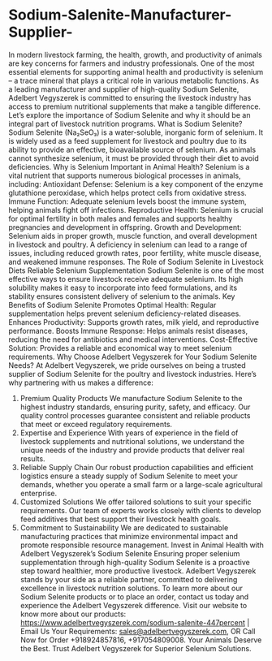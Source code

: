 # Sodium-Salenite-Manufacturer-Supplier-
In modern livestock farming, the health, growth, and productivity of animals are key concerns for farmers and industry professionals. One of the most essential elements for supporting animal health and productivity is selenium – a trace mineral that plays a critical role in various metabolic functions. As a leading manufacturer and supplier of high-quality Sodium Selenite, Adelbert Vegyszerek is committed to ensuring the livestock industry has access to premium nutritional supplements that make a tangible difference.
Let’s explore the importance of Sodium Selenite and why it should be an integral part of livestock nutrition programs.
What is Sodium Selenite?
Sodium Selenite (Na₂SeO₃) is a water-soluble, inorganic form of selenium. It is widely used as a feed supplement for livestock and poultry due to its ability to provide an effective, bioavailable source of selenium. As animals cannot synthesize selenium, it must be provided through their diet to avoid deficiencies.
Why is Selenium Important in Animal Health?
Selenium is a vital nutrient that supports numerous biological processes in animals, including:
Antioxidant Defense: Selenium is a key component of the enzyme glutathione peroxidase, which helps protect cells from oxidative stress.
Immune Function: Adequate selenium levels boost the immune system, helping animals fight off infections.
Reproductive Health: Selenium is crucial for optimal fertility in both males and females and supports healthy pregnancies and development in offspring.
Growth and Development: Selenium aids in proper growth, muscle function, and overall development in livestock and poultry.
A deficiency in selenium can lead to a range of issues, including reduced growth rates, poor fertility, white muscle disease, and weakened immune responses.
The Role of Sodium Selenite in Livestock Diets
Reliable Selenium Supplementation
Sodium Selenite is one of the most effective ways to ensure livestock receive adequate selenium. Its high solubility makes it easy to incorporate into feed formulations, and its stability ensures consistent delivery of selenium to the animals.
Key Benefits of Sodium Selenite
Promotes Optimal Health: Regular supplementation helps prevent selenium deficiency-related diseases.
Enhances Productivity: Supports growth rates, milk yield, and reproductive performance.
Boosts Immune Response:  Helps animals resist diseases, reducing the need for antibiotics and medical interventions.
Cost-Effective Solution: Provides a reliable and economical way to meet selenium requirements.
Why Choose Adelbert Vegyszerek for Your Sodium Selenite Needs?
At Adelbert Vegyszerek, we pride ourselves on being a trusted supplier of Sodium Selenite for the poultry and livestock industries. Here’s why partnering with us makes a difference:
1. Premium Quality Products
We manufacture Sodium Selenite to the highest industry standards, ensuring purity, safety, and efficacy. Our quality control processes guarantee consistent and reliable products that meet or exceed regulatory requirements.
2. Expertise and Experience
With years of experience in the field of livestock supplements and nutritional solutions, we understand the unique needs of the industry and provide products that deliver real results.
3. Reliable Supply Chain
Our robust production capabilities and efficient logistics ensure a steady supply of Sodium Selenite to meet your demands, whether you operate a small farm or a large-scale agricultural enterprise.
4. Customized Solutions
We offer tailored solutions to suit your specific requirements. Our team of experts works closely with clients to develop feed additives that best support their livestock health goals.
5. Commitment to Sustainability
We are dedicated to sustainable manufacturing practices that minimize environmental impact and promote responsible resource management.
Invest in Animal Health with Adelbert Vegyszerek’s Sodium Selenite
Ensuring proper selenium supplementation through high-quality Sodium Selenite is a proactive step toward healthier, more productive livestock. Adelbert Vegyszerek stands by your side as a reliable partner, committed to delivering excellence in livestock nutrition solutions.
To learn more about our Sodium Selenite products or to place an order, contact us today and experience the Adelbert Vegyszerek difference.
Visit our website to know more about our products: https://www.adelbertvegyszerek.com/sodium-salenite-447percent  | Email Us Your Requirements: sales@adelbertvegyszerek.com, OR Call Now for Order +918924857816, +917054809008.
Your Animals Deserve the Best. Trust Adelbert Vegyszerek for Superior Selenium Solutions.
